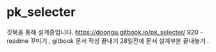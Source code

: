 # pk_selecter
깃북을 통해 설계중입니다. 
https://doongu.gitbook.io/pk_selecter/
920 - readme 꾸미기 , gitbook 문서 작성 끝내기 
28일전에 문서 설계부분 끝내놓기 .
